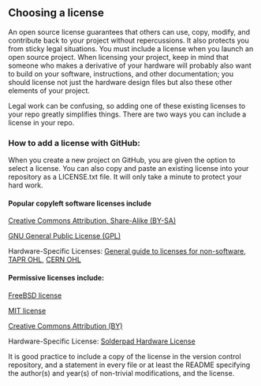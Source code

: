 ## Choosing a license
An open source license guarantees that others can use, copy, modify, and contribute back to your project without repercussions. It also protects you from sticky legal situations. You must include a license when you launch an open source project.  When licensing your project, keep in mind that someone who makes a derivative of your hardware will probably also want to build on your software, instructions, and other documentation; you should license not just the hardware design files but also these other elements of your project.

Legal work can be confusing, so adding one of these existing licenses to your repo greatly simplifies things. There are two ways you can include a license in your repo.

### How to add a license with GitHub:
When you create a new project on GitHub, you are given the option to select a license. You can also copy and paste an existing license into your repository as a LICENSE.txt file. It will only take a minute to protect your hard work.

#### Popular copyleft software licenses include

[Creative Commons Attribution, Share-Alike (BY-SA)](https://choosealicense.com/licenses/cc-by-sa-4.0/)

[GNU General Public License (GPL)](https://choosealicense.com/licenses/gpl-3.0/)

Hardware-Specific Licenses: [General guide to licenses for non-software](https://choosealicense.com/non-software/), [TAPR OHL](https://tapr.org/the-tapr-open-hardware-license/), [CERN OHL](https://ohwr.org/project/cernohl/wikis/home)

#### Permissive licenses include:

[FreeBSD license](https://choosealicense.com/licenses/bsd-2-clause/)

[MIT license](https://choosealicense.com/licenses/mit/)

[Creative Commons Attribution (BY)](https://choosealicense.com/licenses/cc-by-4.0/)

Hardware-Specific License: [Solderpad Hardware License](http://solderpad.org/licenses/)

It is good practice to include a copy of the license in the version control repository, and a statement in every file or at least the README specifying the author(s) and year(s) of non-trivial modifications, and the license.
